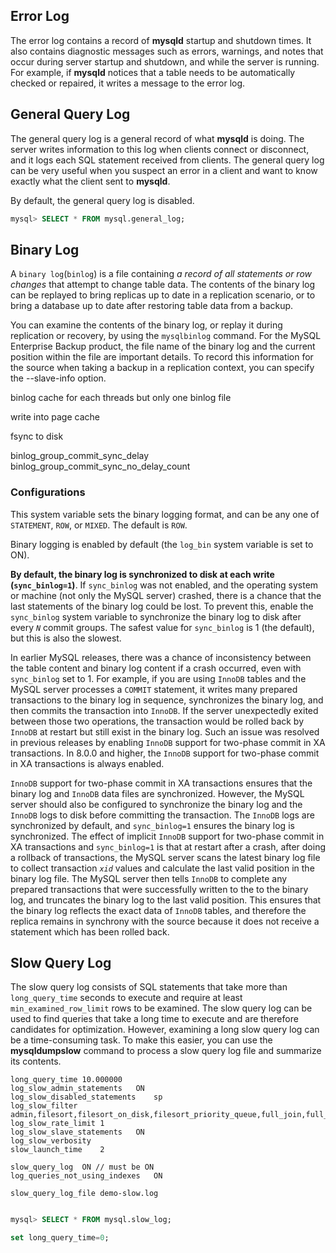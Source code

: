 ## Error Log

The error log contains a record of **mysqld** startup and shutdown times.
It also contains diagnostic messages such as errors, warnings, and notes that occur during server startup and shutdown, and while the server is running.
For example, if **mysqld** notices that a table needs to be automatically checked or repaired, it writes a message to the error log.

## General Query Log

The general query log is a general record of what **mysqld** is doing.
The server writes information to this log when clients connect or disconnect, and it logs each SQL statement received from clients.
The general query log can be very useful when you suspect an error in a client and want to know exactly what the client sent to **mysqld**.

By default, the general query log is disabled.

```sql
mysql> SELECT * FROM mysql.general_log;
```

## Binary Log

A `binary log`(`binlog`) is a file containing *a record of all statements or row changes* that attempt to change table data.
The contents of the binary log can be replayed to bring replicas up to date in a replication scenario, or to bring a database up to date after restoring table data from a backup.

You can examine the contents of the binary log, or replay it during replication or recovery, by using the `mysqlbinlog` command.
For the MySQL Enterprise Backup product, the file name of the binary log and the current position within the file are important details. To record this information for the source when taking a backup in a replication context, you can specify the --slave-info option.

binlog cache for each threads but only one binlog file

write into page cache

fsync to disk

binlog_group_commit_sync_delay
binlog_group_commit_sync_no_delay_count

### Configurations

This system variable sets the binary logging format, and can be any one of `STATEMENT`, `ROW`, or `MIXED`. The default is `ROW`.

Binary logging is enabled by default (the `log_bin` system variable is set to ON).

**By default, the binary log is synchronized to disk at each write (`sync_binlog=1`)**.
If `sync_binlog` was not enabled, and the operating system or machine (not only the MySQL server) crashed, there is a chance that the last statements of the binary log could be lost.
To prevent this, enable the `sync_binlog` system variable to synchronize the binary log to disk after every *`N`* commit groups.
The safest value for `sync_binlog` is 1 (the default), but this is also the slowest.

In earlier MySQL releases, there was a chance of inconsistency between the table content and binary log content if a crash occurred, even with `sync_binlog` set to 1.
For example, if you are using `InnoDB` tables and the MySQL server processes a `COMMIT` statement, it writes many prepared transactions to the binary log in sequence, synchronizes the binary log, and then commits the transaction into `InnoDB`. If the server unexpectedly exited between those two operations, the transaction would be rolled back by `InnoDB` at restart but still exist in the binary log. Such an issue was resolved in previous releases by enabling `InnoDB` support for two-phase commit in XA transactions. In 8.0.0 and higher, the `InnoDB` support for two-phase commit in XA transactions is always enabled.

`InnoDB` support for two-phase commit in XA transactions ensures that the binary log and `InnoDB` data files are synchronized. However, the MySQL server should also be configured to synchronize the binary log and the `InnoDB` logs to disk before committing the transaction. The `InnoDB` logs are synchronized by default, and `sync_binlog=1` ensures the binary log is synchronized. The effect of implicit `InnoDB` support for two-phase commit in XA transactions and `sync_binlog=1` is that at restart after a crash, after doing a rollback of transactions, the MySQL server scans the latest binary log file to collect transaction *`xid`* values and calculate the last valid position in the binary log file. The MySQL server then tells `InnoDB` to complete any prepared transactions that were successfully written to the to the binary log, and truncates the binary log to the last valid position. This ensures that the binary log reflects the exact data of `InnoDB` tables, and therefore the replica remains in synchrony with the source because it does not receive a statement which has been rolled back.

## Slow Query Log

The slow query log consists of SQL statements that take more than `long_query_time` seconds to execute and require at least `min_examined_row_limit` rows to be examined.
The slow query log can be used to find queries that take a long time to execute and are therefore candidates for optimization.
However, examining a long slow query log can be a time-consuming task. To make this easier, you can use the **mysqldumpslow** command to process a slow query log file and summarize its contents.

```
long_query_time	10.000000
log_slow_admin_statements	ON
log_slow_disabled_statements	sp
log_slow_filter	admin,filesort,filesort_on_disk,filesort_priority_queue,full_join,full_scan,query_cache,query_cache_miss,tmp_table,tmp_table_on_disk
log_slow_rate_limit	1
log_slow_slave_statements	ON
log_slow_verbosity
slow_launch_time	2

slow_query_log	ON // must be ON
log_queries_not_using_indexes	ON

slow_query_log_file	demo-slow.log
```

```sql

mysql> SELECT * FROM mysql.slow_log;
```

```sql
set long_query_time=0;

```
